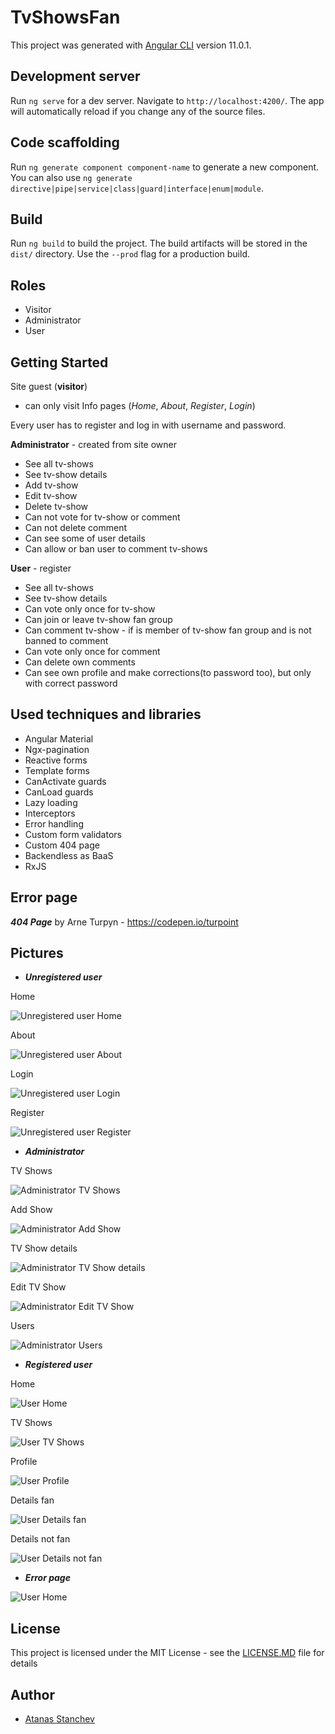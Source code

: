 # TvShowsFan

This project was generated with [Angular CLI](https://github.com/angular/angular-cli) version 11.0.1.

## Development server

Run `ng serve` for a dev server. Navigate to `http://localhost:4200/`. The app will automatically reload if you change any of the source files.

## Code scaffolding

Run `ng generate component component-name` to generate a new component. You can also use `ng generate directive|pipe|service|class|guard|interface|enum|module`.

## Build

Run `ng build` to build the project. The build artifacts will be stored in the `dist/` directory. Use the `--prod` flag for a production build.

## Roles

* Visitor
* Administrator
* User

## Getting Started

Site guest (**visitor**)
* can only visit Info pages (*Home*, *About*, *Register*, *Login*)

Every user has to register and log in with username and password.


**Administrator** - created from site owner
* See all tv-shows
* See tv-show details
* Add tv-show
* Edit tv-show
* Delete tv-show
* Can not vote for tv-show or comment
* Can not delete comment
* Can see some of user details
* Can allow or ban user to comment tv-shows


**User** - register
* See all tv-shows
* See tv-show details
* Can vote only once for tv-show
* Can join or leave tv-show fan group
* Can comment tv-show - if is member of tv-show fan group and is not banned to comment
* Can vote only once for comment
* Can delete own comments
* Can see own profile and make corrections(to password too), but only with correct password


## Used techniques and libraries
* Angular Material
* Ngx-pagination
* Reactive forms
* Template forms
* CanActivate guards
* CanLoad guards
* Lazy loading
* Interceptors
* Error handling
* Custom form validators
* Custom 404 page
* Backendless as BaaS
* RxJS

## Error page
***404 Page*** by Arne Turpyn - https://codepen.io/turpoint

## Pictures

* ***Unregistered user***

Home

![Unregistered user Home](https://github.com/astanchev/TV-Shows-Fan/blob/master/images/Home_not_logged.png)


About

![Unregistered user About](https://github.com/astanchev/TV-Shows-Fan/blob/master/images/About_not_logged.png)


Login

![Unregistered user Login](https://github.com/astanchev/TV-Shows-Fan/blob/master/images/Login.png)


Register

![Unregistered user Register](https://github.com/astanchev/TV-Shows-Fan/blob/master/images/Register.png)



* ***Administrator***

TV Shows

![Administrator TV Shows](https://github.com/astanchev/TV-Shows-Fan/blob/master/images/Admin_TV_Shows.png)


Add Show

![Administrator Add Show](https://github.com/astanchev/TV-Shows-Fan/blob/master/images/Admin_add_show.png)


TV Show details

![Administrator TV Show details](https://github.com/astanchev/TV-Shows-Fan/blob/master/images/Admin_details.png)


Edit TV Show

![Administrator Edit TV Show](https://github.com/astanchev/TV-Shows-Fan/blob/master/images/Admin_edit_show.png)


Users

![Administrator Users](https://github.com/astanchev/TV-Shows-Fan/blob/master/images/Admin_users.png)


* ***Registered user***

 Home

![User Home](https://github.com/astanchev/TV-Shows-Fan/blob/master/images/Home_logged.png)


 TV Shows

![User TV Shows](https://github.com/astanchev/TV-Shows-Fan/blob/master/images/TV_Shows_user.png)


 Profile

![User Profile](https://github.com/astanchev/TV-Shows-Fan/blob/master/images/Profile.png)


 Details fan

![User Details fan](https://github.com/astanchev/TV-Shows-Fan/blob/master/images/Details_fan.png)


 Details not fan

![User Details not fan](https://github.com/astanchev/TV-Shows-Fan/blob/master/images/Details_not_fan.png)



* ***Error page***

![User Home](https://github.com/astanchev/TV-Shows-Fan/blob/master/images/404.png)

## License

This project is licensed under the MIT License - see the [LICENSE.MD](LICENSE.MD) file for details

## Author

- [Atanas Stanchev](https://github.com/astanchev)
